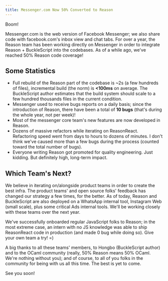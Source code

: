 ```yaml
---
title: Messenger.com Now 50% Converted to Reason
---
```


Boom!

Messenger.com is the web version of Facebook Messenger; we also share code with facebook.com's inbox view and chat tabs. For over a year, the Reason team has been working directly on Messenger in order to integrate Reason + BuckleScript into the codebases. As of a while ago, we've reached 50% Reason code coverage!

## Some Statistics

- Full rebuild of the Reason part of the codebase is ~2s (a few hundreds of files), incremental build (the norm) is **<100ms** on average. The BuckleScript author estimates that the build system should scale to a few hundred thousands files in the current condition.
- Messenger used to receive bugs reports on a daily basis; since the introduction of Reason, there have been a total of **10 bugs** (that's during the whole year, not per week)!
- Most of the messenger core team's new features are now developed in Reason.
- Dozens of massive refactors while iterating on ReasonReact. Refactoring speed went from days to hours to dozens of minutes. I don't think we've caused more than a few bugs during the process (counted toward the total number of bugs).
- Everyone writing Reason got promoted for quality engineering. Just kidding. But definitely high, long-term impact.

## Which Team's Next?

We believe in iterating on/alongside product teams in order to create the best infra. The product teams' and open source folks' feedback has changed our strategy a few times, for the better. As of today, Reason and BuckleScript are also deployed on a WhatsApp internal tool, Instagram Web (small scale), plus some critical Ads internal tools. We'll be working closely with these teams over the next year.

We've successfully onboarded regular JavaScript folks to Reason; in the most extreme case, an intern with no JS knowledge was able to ship ReasonReact code in production (and made 0 bug while doing so). Give your own team a try! =)

A big thanks to all these teams' members, to Hongbo (BuckleScript author) and to the OCaml community (really, 50% Reason means 50% OCaml. We're nothing without you); and of course, to all of you folks in the community for being with us all this time. The best is yet to come.

See you soon!
